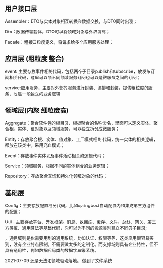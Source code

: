 ## 用户接口层

Assembler：DTO与实体对象相互转换和数据交换，与DTO同时出现；

Dto：数据传输载体，DTO可以将领域对象与外界隔离；

Facade：粗接口粒度定义，将请求给多个应用服务处理；

## 应用层 (粗粒度 整合) 

event: 主要存放事件相关代码，包括两个子目录publish和subscribe，放发布订阅相关代码，这里可以领不同领域服务订阅也可以是微服务之间的订阅；

service:应用服务，主要对外部的服务进行封装、编排和封装，提供粗粒度的服务，也是一段独立的业务逻辑

## 领域层(内聚 细粒度高)

Aggregate：聚合软件包的根目录，根据聚合的名称命名，里面可以定义实体、聚合根、实体、值对象以及领域服务，可以独立拆分成微服务；

Entity：存放聚合根、实体、值对象、工厂模式相关 代码，统一实体的相关逻辑，都放在该类中，采用充血模式；

Event：存放事件实体以及事件活动相关的逻辑代码；

Service：领域服务，根据不同的实体组合的业务逻辑；

Repository：存放聚合查询和持久化领域对象的代码；

## 基础层

Config：主要存放配置相关代码，比如springboot自动配置内和集成第三方组件的配置；

Util：主要存放平台、开发框架、消息、数据库、缓存、文件、总线、网关、第三方类库、通用算法等基础代码，你可以为不同的资源类别建立不同的子目录;



 ，通用域则是你需要用到的通用系统，比如认证、权限等等，这类应用很容易买到，没有企业特点限制，不需要做太多的定制化。而支撑域则具有企业特性，但不具有通用性，例如数据代码类的数据字典等系统。
 
 2021-07-09 还是无法江领域驱动落地。   做到了文件系统